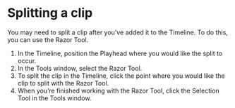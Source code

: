 # Splitting a clip

You may need to split a clip after you’ve added it to the Timeline. To do this, you can use the Razor Tool.

1. In the Timeline, position the Playhead where you would like the split to occur.
2. In the Tools window, select the Razor Tool.
3. To split the clip in the Timeline, click the point where you would like the clip to split with the Razor Tool.
4. When you’re finished working with the Razor Tool, click the Selection Tool in the Tools window.

